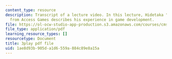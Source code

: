```yaml
---
content_type: resource
description: Transcript of a lecture video. In this lecture, Hidetaka "SWERY" Suehiro
  from Access Games describes his experience in game development.
file: https://ol-ocw-studio-app-production.s3.amazonaws.com/courses/cms-611j-creating-video-games-fall-2014/1ae8d93b905da1d6559a884c89e8a15a_B1zWyyNoRq8.pdf
file_type: application/pdf
learning_resource_types: []
resourcetype: Document
title: 3play pdf file
uid: 1ae8d93b-905d-a1d6-559a-884c89e8a15a
---
```

